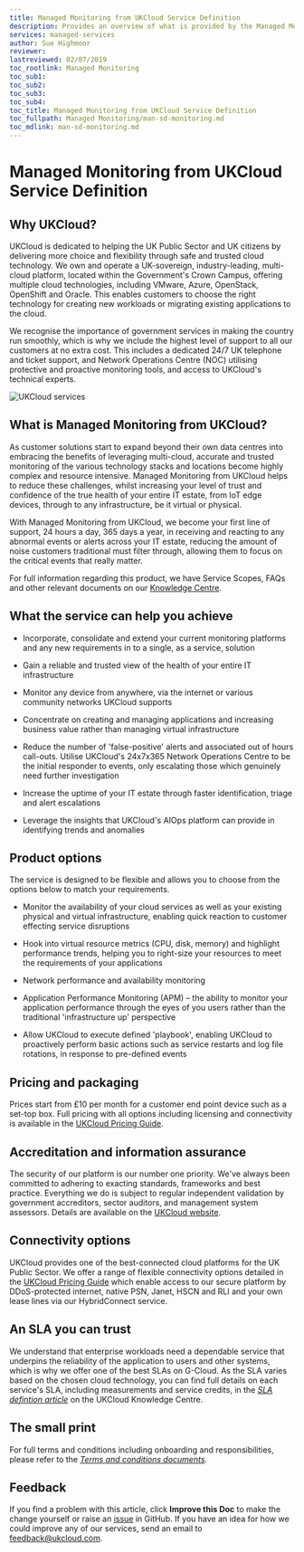 ```yaml
---
title: Managed Monitoring from UKCloud Service Definition
description: Provides an overview of what is provided by the Managed Monitoring from UKCloud service
services: managed-services
author: Sue Highmoor
reviewer:
lastreviewed: 02/07/2019
toc_rootlink: Managed Monitoring
toc_sub1: 
toc_sub2:
toc_sub3:
toc_sub4:
toc_title: Managed Monitoring from UKCloud Service Definition
toc_fullpath: Managed Monitoring/man-sd-monitoring.md
toc_mdlink: man-sd-monitoring.md
---
```


# Managed Monitoring from UKCloud Service Definition

## Why UKCloud?

UKCloud is dedicated to helping the UK Public Sector and UK citizens by delivering more choice and flexibility through safe and trusted cloud technology. We own and operate a UK-sovereign, industry-leading, multi-cloud platform, located within the Government's Crown Campus, offering multiple cloud technologies, including VMware, Azure, OpenStack, OpenShift and Oracle. This enables customers to choose the right technology for creating new workloads or migrating existing applications to the cloud.

We recognise the importance of government services in making the country run smoothly, which is why we include the highest level of support to all our customers at no extra cost. This includes a dedicated 24/7 UK telephone and ticket support, and Network Operations Centre (NOC) utilising protective and proactive monitoring tools, and access to UKCloud's technical experts.

![UKCloud services](images/ukc-services.png)

## What is Managed Monitoring from UKCloud?

As customer solutions start to expand beyond their own data centres into embracing the benefits of leveraging multi-cloud, accurate and trusted monitoring of the various technology stacks and locations become highly complex and resource intensive. Managed Monitoring from UKCloud helps to reduce these challenges, whilst increasing your level of trust and confidence of the true health of your entire IT estate, from IoT edge devices, through to any infrastructure, be it virtual or physical.

With Managed Monitoring from UKCloud, we become your first line of support, 24 hours a day, 365 days a year, in receiving and reacting to any abnormal events or alerts across your IT estate, reducing the amount of noise customers traditional must filter through, allowing them to focus on the critical events that really matter.

For full information regarding this product, we have Service Scopes, FAQs and other relevant documents on our [Knowledge Centre](https://docs.ukcloud.com).

## What the service can help you achieve

- Incorporate, consolidate and extend your current monitoring platforms and any new requirements in to a single, as a service, solution

- Gain a reliable and trusted view of the health of your entire IT infrastructure

- Monitor any device from anywhere, via the internet or various community networks UKCloud supports

- Concentrate on creating and managing applications and increasing business value rather than managing virtual infrastructure

- Reduce the number of 'false-positive' alerts and associated out of hours call-outs. Utilise UKCloud's 24x7x365 Network Operations Centre to be the initial responder to events, only escalating those which genuinely need further investigation

- Increase the uptime of your IT estate through faster identification, triage and alert escalations

- Leverage the insights that UKCloud's AIOps platform can provide in identifying trends and anomalies

## Product options

The service is designed to be flexible and allows you to choose from the options below to match your requirements.

- Monitor the availability of your cloud services as well as your existing physical and virtual infrastructure, enabling quick reaction to customer effecting service disruptions

- Hook into virtual resource metrics (CPU, disk, memory) and highlight performance trends, helping you to right-size your resources to meet the requirements of your applications

- Network performance and availability monitoring

- Application Performance Monitoring (APM) – the ability to monitor your application performance through the eyes of you users rather than the traditional 'infrastructure up' perspective

- Allow UKCloud to execute defined 'playbook', enabling UKCloud to proactively perform basic actions such as service restarts and log file rotations, in response to pre-defined events

## Pricing and packaging

Prices start from £10 per month for a customer end point device such as a set-top box. Full pricing with all options including licensing and connectivity is available in the [UKCloud Pricing Guide](https://ukcloud.com/pricing-guide).

## Accreditation and information assurance

The security of our platform is our number one priority. We've always been committed to adhering to exacting standards, frameworks and best practice. Everything we do is subject to regular independent validation by government accreditors, sector auditors, and management system assessors. Details are available on the [UKCloud website](https://ukcloud.com/governance/).

## Connectivity options

UKCloud provides one of the best-connected cloud platforms for the UK Public Sector. We offer a range of flexible connectivity options detailed in the [UKCloud Pricing Guide](https://ukcloud.com/pricing-guide) which enable access to our secure platform by DDoS-protected internet, native PSN, Janet, HSCN and RLI and your own lease lines via our HybridConnect service.

## An SLA you can trust

We understand that enterprise workloads need a dependable service that underpins the reliability of the application to users and other systems, which is why we offer one of the best SLAs on G-Cloud. As the SLA varies based on the chosen cloud technology, you can find full details on each service's SLA, including measurements and service credits, in the [*SLA defintion article*](../other/other-ref-sla-definition.md) on the UKCloud Knowledge Centre.

## The small print

For full terms and conditions including onboarding and responsibilities, please refer to the [*Terms and conditions documents*](../other/other-ref-terms-and-conditions.md).

## Feedback

If you find a problem with this article, click **Improve this Doc** to make the change yourself or raise an [issue](https://github.com/UKCloud/documentation/issues) in GitHub. If you have an idea for how we could improve any of our services, send an email to <feedback@ukcloud.com>.
